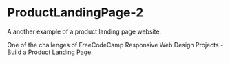 # ProductLandingPage-2
A another example of a product landing page website. 


One of the challenges of FreeCodeCamp Responsive Web Design Projects - Build a Product Landing Page.
